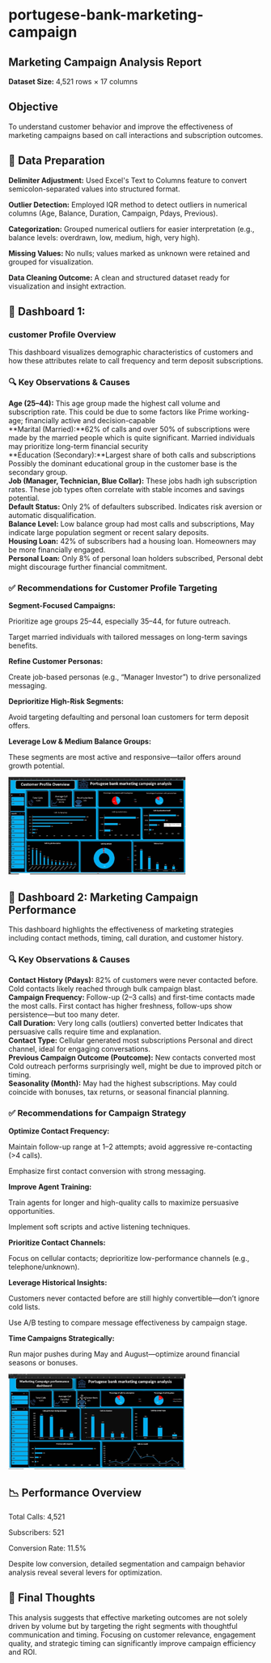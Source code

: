 # portugese-bank-marketing-campaign  
## Marketing Campaign Analysis Report  
**Dataset Size:** 4,521 rows × 17 columns  
## Objective  
To understand customer behavior and improve the effectiveness of marketing campaigns based on call interactions and subscription outcomes.  

## 🧼 Data Preparation  
**Delimiter Adjustment:** Used Excel's Text to Columns feature to convert semicolon-separated values into structured format.  

**Outlier Detection:** Employed IQR method to detect outliers in numerical columns (Age, Balance, Duration, Campaign, Pdays, Previous).  

**Categorization:** Grouped numerical outliers for easier interpretation (e.g., balance levels: overdrawn, low, medium, high, very high).  

**Missing Values:** No nulls; values marked as unknown were retained and grouped for visualization.  

**Data Cleaning Outcome:** A clean and structured dataset ready for visualization and insight extraction.  

## 📌 Dashboard 1:  
### customer Profile Overview  
This dashboard visualizes demographic characteristics of customers and how these attributes relate to call frequency and term deposit subscriptions.  

### 🔍 Key Observations & Causes  
**Age (25–44):** This age group made the highest call volume and subscription rate. This could be due to some factors like Prime working-age; financially active and decision-capable  
**Marital (Married):**62% of calls and over 50% of subscriptions were made by the married people which is quite significant. Married individuals may prioritize long-term financial security  
**Education (Secondary):**Largest share of both calls and subscriptions	Possibly the dominant educational group in the customer base is the secondary group.  
**Job (Manager, Technician, Blue Collar):** These jobs hadh igh subscription rates.	These job types often correlate with stable incomes and savings potential.  
**Default Status:**	Only 2% of defaulters subscribed. Indicates risk aversion or automatic disqualification.  
**Balance Level:**	Low balance group had most calls and subscriptions,	May indicate large population segment or recent salary deposits.  
**Housing Loan:** 42% of subscribers had a housing loan. Homeowners may be more financially engaged.  
**Personal Loan:**	Only 8% of personal loan holders subscribed, Personal debt might discourage further financial commitment.  

### ✅ Recommendations for Customer Profile Targeting  
**Segment-Focused Campaigns:**  

Prioritize age groups 25–44, especially 35–44, for future outreach.  

Target married individuals with tailored messages on long-term savings benefits.  

**Refine Customer Personas:**  

Create job-based personas (e.g., “Manager Investor”) to drive personalized messaging.  

**Deprioritize High-Risk Segments:**  

Avoid targeting defaulting and personal loan customers for term deposit offers.  

**Leverage Low & Medium Balance Groups:**  

These segments are most active and responsive—tailor offers around growth potential.  

<img src="/assets/WhatsApp Image 2025-06-04 at 8.30.21 AM.jpeg" alt="Dashboard 1" width="350"/>

## 📌 Dashboard 2: Marketing Campaign Performance  
This dashboard highlights the effectiveness of marketing strategies including contact methods, timing, call duration, and customer history.

### 🔍 Key Observations & Causes  
**Contact History (Pdays):** 82% of customers were never contacted before. Cold contacts likely reached through bulk campaign blast.  
**Campaign Frequency:**	Follow-up (2–3 calls) and first-time contacts made the most calls.	First contact has higher freshness, follow-ups show persistence—but too many deter.  
**Call Duration:**	Very long calls (outliers) converted better	Indicates that persuasive calls require time and explanation.  
**Contact Type:** Cellular generated most subscriptions	Personal and direct channel, ideal for engaging conversations.  
**Previous Campaign Outcome (Poutcome):**	New contacts converted most	Cold outreach performs surprisingly well, might be due to improved pitch or timing.  
**Seasonality (Month):**	May had the highest subscriptions. May could coincide with bonuses, tax returns, or seasonal financial planning.  

### ✅ Recommendations for Campaign Strategy  
**Optimize Contact Frequency:**  

Maintain follow-up range at 1–2 attempts; avoid aggressive re-contacting (>4 calls).  

Emphasize first contact conversion with strong messaging.  

**Improve Agent Training:**  

Train agents for longer and high-quality calls to maximize persuasive opportunities.  

Implement soft scripts and active listening techniques.  

**Prioritize Contact Channels:**  

Focus on cellular contacts; deprioritize low-performance channels (e.g., telephone/unknown).  

**Leverage Historical Insights:**  

Customers never contacted before are still highly convertible—don’t ignore cold lists.  

Use A/B testing to compare message effectiveness by campaign stage.  

**Time Campaigns Strategically:**  

Run major pushes during May and August—optimize around financial seasons or bonuses.  

<img src="/assets/WhatsApp Image 2025-06-04 at 8.30.26 AM.jpeg" alt="Dashboard 2" width="350"/>

## 📉 Performance Overview  
Total Calls: 4,521  

Subscribers: 521  

Conversion Rate: 11.5%  

Despite low conversion, detailed segmentation and campaign behavior analysis reveal several levers for optimization.  

## 🧠 Final Thoughts  
This analysis suggests that effective marketing outcomes are not solely driven by volume but by targeting the right segments with thoughtful communication and timing. Focusing on customer relevance, engagement quality, and strategic timing can significantly improve campaign efficiency and ROI.
